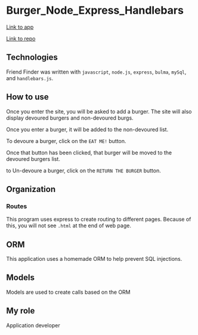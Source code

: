# Burger_Node_Express_Handlebars


[Link to app](https://frozen-hamlet-57583.herokuapp.com/)

[Link to repo](https://github.com/phillip0150/Burger_Node_Express_Handlebars)

## Technologies

Friend Finder was written with `javascript`, `node.js`, `express`, `bulma`, `mySql`, and `handlebars.js`.



## How to use


Once you enter the site, you will be asked to add a burger. The site will also display devoured burgers and non-devoured burgs.


Once you enter a burger, it will be added to the non-devoured list.


To devoure a burger, click on the `EAT ME!` button.


Once that button has been clicked, that burger will be moved to the devoured burgers list.

to Un-devoure a burger, click on the `RETURN THE BURGER` button.

## Organization

### Routes

This program uses express to create routing to different pages. Because of this, you will not see `.html` at the end of web page.


## ORM

This application uses a homemade ORM to help prevent SQL injections. 

## Models

Models are used to create calls based on the ORM


## My role
Application developer
 
